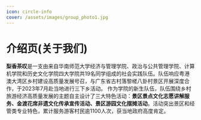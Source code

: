 ```yaml
---
icon: circle-info
cover: /assets/images/group_photo1.jpg
---
```


# 介绍页(关于我们)


**梨香茶叹**是一支由来自华南师范大学经济与管理学院、政治与公共管理学院、计算机学院和历史文化学院四大学院共19名同学组成的社会实践队伍。队伍响应粤港澳大湾区乡村建设高质量发展号召，与广东省古村落黎槎八卦村景区开展深度合作，于2023年7月赴当地进行三下乡活动。
作为学院的新生队伍，队伍围绕乡村旅游经济高质量发展的主题自主设计了三大特色活动：**景区景点文化志愿讲解服务、金渡花席非遗文化传承宣传活动、景区游园文化摆摊活动**。活动突出景区和经管类专业特色，累计服务游客村民逾1100人次，获当地政府高度肯定。

<div class="ewm">
    <i><img src="/assets/images/group_photo1.jpg" alt=""></i>
    <i><img src="/assets/images/group_photo3.jpg" alt=""></i>
    <i><img src="/assets/images/group_photo4.jpg" alt=""></i>
</div>

